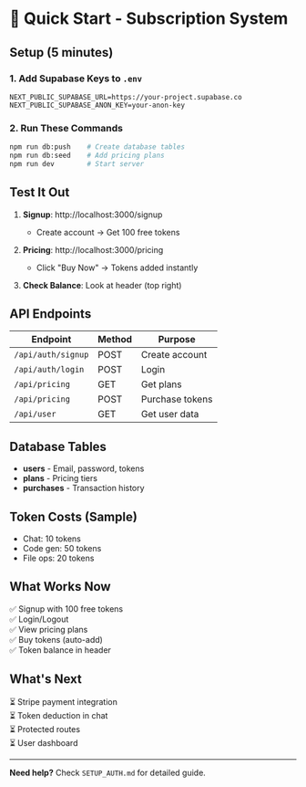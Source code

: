 # 🚀 Quick Start - Subscription System

## Setup (5 minutes)

### 1. Add Supabase Keys to `.env`
```env
NEXT_PUBLIC_SUPABASE_URL=https://your-project.supabase.co
NEXT_PUBLIC_SUPABASE_ANON_KEY=your-anon-key
```

### 2. Run These Commands
```bash
npm run db:push    # Create database tables
npm run db:seed    # Add pricing plans
npm run dev        # Start server
```

## Test It Out

1. **Signup**: http://localhost:3000/signup
   - Create account → Get 100 free tokens

2. **Pricing**: http://localhost:3000/pricing
   - Click "Buy Now" → Tokens added instantly

3. **Check Balance**: Look at header (top right)

## API Endpoints

| Endpoint | Method | Purpose |
|----------|--------|---------|
| `/api/auth/signup` | POST | Create account |
| `/api/auth/login` | POST | Login |
| `/api/pricing` | GET | Get plans |
| `/api/pricing` | POST | Purchase tokens |
| `/api/user` | GET | Get user data |

## Database Tables

- **users** - Email, password, tokens
- **plans** - Pricing tiers
- **purchases** - Transaction history

## Token Costs (Sample)

- Chat: 10 tokens
- Code gen: 50 tokens
- File ops: 20 tokens

## What Works Now

✅ Signup with 100 free tokens  
✅ Login/Logout  
✅ View pricing plans  
✅ Buy tokens (auto-add)  
✅ Token balance in header  

## What's Next

⏳ Stripe payment integration  
⏳ Token deduction in chat  
⏳ Protected routes  
⏳ User dashboard  

---

**Need help?** Check `SETUP_AUTH.md` for detailed guide.
